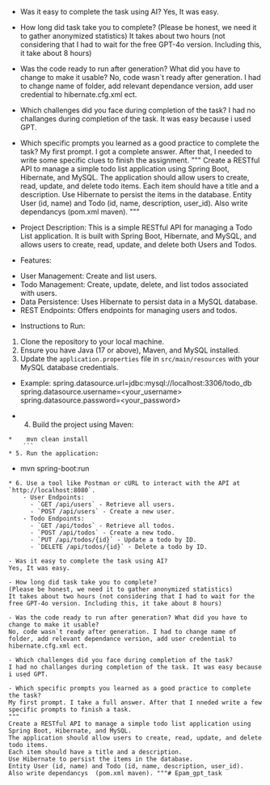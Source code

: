 - Was it easy to complete the task using AI?
  Yes, It was easy.

- How long did task take you to complete?
  (Please be honest, we need it to gather anonymized statistics)
  It takes about two hours (not considering that I had to wait for the free GPT-4o version. Including this, it take about 8 hours)

- Was the code ready to run after generation? What did you have to change to make it usable?
  No, code wasn`t ready after generation. I had to change name of folder, add relevant dependance version, add user credential to hibernate.cfg.xml ect.

- Which challenges did you face during completion of the task?
  I had no challanges during completion of the task. It was easy because i used GPT.

- Which specific prompts you learned as a good practice to complete the task?
  My first prompt.  I got a complete answer. After that, I needed to write some specific clues to finish the assignment.
  """
  Create a RESTful API to manage a simple todo list application using Spring Boot, Hibernate, and MySQL.
  The application should allow users to create, read, update, and delete todo items.
  Each item should have a title and a description.
  Use Hibernate to persist the items in the database.
  Entity User (id, name) and Todo (id, name, description, user_id).
  Also write dependancys  (pom.xml maven). """

* Project Description:
This is a simple RESTful API for managing a Todo List application.
It is built with Spring Boot, Hibernate, and MySQL, and allows users to create, read, update, and delete both Users and Todos.

* Features:
- User Management: Create and list users.
- Todo Management: Create, update, delete, and list todos associated with users.
- Data Persistence: Uses Hibernate to persist data in a MySQL database.
- REST Endpoints: Offers endpoints for managing users and todos.

* Instructions to Run:
1. Clone the repository to your local machine.
2. Ensure you have Java (17 or above), Maven, and MySQL installed.
3. Update the `application.properties` file in `src/main/resources` with your MySQL database credentials.

*    Example:
spring.datasource.url=jdbc:mysql://localhost:3306/todo_db
spring.datasource.username=<your_username>
spring.datasource.password=<your_password>

* 4. Build the project using Maven:
```
*    mvn clean install
    ```
* 5. Run the application:
```
*    mvn spring-boot:run
```
* 6. Use a tool like Postman or cURL to interact with the API at `http://localhost:8080`.
    - User Endpoints:
      - `GET /api/users` - Retrieve all users.
      - `POST /api/users` - Create a new user.
    - Todo Endpoints:
      - `GET /api/todos` - Retrieve all todos.
      - `POST /api/todos` - Create a new todo.
      - `PUT /api/todos/{id}` - Update a todo by ID.
      - `DELETE /api/todos/{id}` - Delete a todo by ID.

- Was it easy to complete the task using AI?
Yes, It was easy.

- How long did task take you to complete? 
(Please be honest, we need it to gather anonymized statistics)
It takes about two hours (not considering that I had to wait for the free GPT-4o version. Including this, it take about 8 hours) 

- Was the code ready to run after generation? What did you have to change to make it usable?
No, code wasn`t ready after generation. I had to change name of folder, add relevant dependance version, add user credential to hibernate.cfg.xml ect.

- Which challenges did you face during completion of the task?
I had no challanges during completion of the task. It was easy because i used GPT.

- Which specific prompts you learned as a good practice to complete the task?
My first prompt. I take a full answer. After that I nneded write a few specific prompts to finish a task.
""" 
Create a RESTful API to manage a simple todo list application using Spring Boot, Hibernate, and MySQL. 
The application should allow users to create, read, update, and delete todo items. 
Each item should have a title and a description. 
Use Hibernate to persist the items in the database. 
Entity User (id, name) and Todo (id, name, description, user_id). 
Also write dependancys  (pom.xml maven). """#   E p a m _ g p t _ t a s k 
 
 
